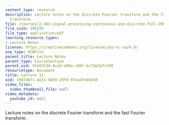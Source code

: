 ```yaml
---
content_type: resource
description: Lecture notes on the discrete Fourier transform and the fast Fourier
  transform.
file: /courses/2-161-signal-processing-continuous-and-discrete-fall-2008/19d7d8714e21683929fd97ead7e45e94_lecture_11.pdf
file_size: 196250
file_type: application/pdf
learning_resource_types:
- Lecture Notes
license: https://creativecommons.org/licenses/by-nc-sa/4.0/
ocw_type: OCWFile
parent_title: Lecture Notes
parent_type: CourseSection
parent_uid: 4fa53234-4cad-e0ba-c94f-bc7ab3a7c7d0
resourcetype: Document
title: Lecture 11
uid: 19d7d871-4e21-6839-29fd-97ead7e45e94
video_files:
  video_thumbnail_file: null
video_metadata:
  youtube_id: null
---
```

Lecture notes on the discrete Fourier transform and the fast Fourier transform.